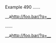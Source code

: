 Example 490
......

__a<http://foo.bar/?q=__>

......

<p>__a<a href="http://foo.bar/?q=__">http://foo.bar/?q=__</a></p>
